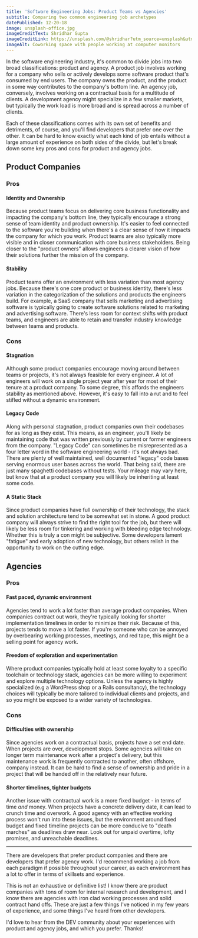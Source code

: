 ```yaml
---
title: 'Software Engineering Jobs: Product Teams vs Agencies'
subtitle: Comparing two common engineering job archetypes
datePublished: 12-20-18
image: unsplash-office.jpg
imageCreditText: Shridhar Gupta
imageCreditLink: https://unsplash.com/@shridhar?utm_source=unsplash&utm_medium=referral&utm_content=creditCopyText
imageAlt: Coworking space with people working at computer monitors
---
```


In the software engineering industry, it's common to divide jobs into two broad classifications: product and agency. A product job involves working for a company who sells or actively develops some software product that's consumed by end users. The company owns the product, and the product in some way contributes to the company's bottom line. An agency job, conversely, involves working on a contractual basis for a multitude of clients. A development agency might specialize in a few smaller markets, but typically the work load is more broad and is spread across a number of clients.

Each of these classifications comes with its own set of benefits and detriments, of course, and you'll find developers that prefer one over the other. It can be hard to know exactly what each kind of job entails without a large amount of experience on both sides of the divide, but let's break down some key pros and cons for product and agency jobs.

## Product Companies

### Pros

#### Identity and Ownership

Because product teams focus on delivering core business functionality and impacting the company's bottom line, they typically encourage a strong sense of team identity and product ownership. It's easier to feel connected to the software you're building when there's a clear sense of how it impacts the company for which you work. Product teams are also typically more visible and in closer communication with core business stakeholders. Being closer to the "product owners" allows engineers a clearer vision of how their solutions further the mission of the company.

#### Stability

Product teams offer an environment with less variation than most agency jobs. Because there's one core product or business identity, there's less variation in the categorization of the solutions and products the engineers build. For example, a SaaS company that sells marketing and advertising software is typically going to create software solutions related to marketing and advertising software. There's less room for context shifts with product teams, and engineers are able to retain and transfer industry knowledge between teams and products.

### Cons

#### Stagnation

Although some product companies encourage moving around between teams or projects, it's not always feasible for every engineer. A lot of engineers will work on a single project year after year for most of their tenure at a product company. To some degree, this affords the engineers stability as mentioned above. However, it's easy to fall into a rut and to feel stifled without a dynamic environment.

#### Legacy Code

Along with personal stagnation, product companies own their codebases for as long as they exist. This means, as an engineer, you'll likely be maintaining code that was written previously by current or former engineers from the company. "Legacy Code" can sometimes be misrepresented as a four letter word in the software engineering world - it's not always bad. There are plenty of well maintained, well documented "legacy" code bases serving enormous user bases across the world. That being said, there are just many spaghetti codebases without tests. Your mileage may vary here, but know that at a product company you will likely be inheriting at least some code.

#### A Static Stack

Since product companies have full ownership of their technology, the stack and solution architecture tend to be somewhat set in stone. A good product company will always strive to find the right tool for the job, but there will likely be less room for tinkering and working with bleeding edge technology. Whether this is truly a con might be subjective. Some developers lament "fatigue" and early adoption of new technology, but others relish in the opportunity to work on the cutting edge.

## Agencies

### Pros

#### Fast paced, dynamic environment

Agencies tend to work a lot faster than average product companies. When companies contract out work, they're typically looking for shorter implementation timelines in order to minimize their risk. Because of this, projects tends to move a lot faster. If you're someone who can be annoyed by overbearing working processes, meetings, and red tape, this might be a selling point for agency work.

#### Freedom of exploration and experimentation

Where product companies typically hold at least some loyalty to a specific toolchain or technology stack, agencies can be more willing to experiment and explore multiple technology options. Unless the agency is highly specialized (e.g a WordPress shop or a Rails consultancy), the technology choices will typically be more tailored to individual clients and projects, and so you might be exposed to a wider variety of technologies.

### Cons

#### Difficulties with ownership

Since agencies work on a contractual basis, projects have a set end date. When projects are over, development stops. Some agencies will take on longer term maintenance work after a project's delivery, but this maintenance work is frequently contracted to another, often offshore, company instead. It can be hard to find a sense of ownership and pride in a project that will be handed off in the relatively near future.

#### Shorter timelines, tighter budgets

Another issue with contractual work is a more fixed budget - in terms of time _and_ money. When projects have a concrete delivery date, it can lead to crunch time and overwork. A good agency with an effective working process won't run into these issues, but the environment around fixed budget and fixed timeline projects can be more conducive to "death marches" as deadlines draw near. Look out for unpaid overtime, lofty promises, and unreachable deadlines.

---

There are developers that prefer product companies and there are developers that prefer agency work. I'd recommend working a job from each paradigm if possible throughout your career, as each environment has a lot to offer in terms of skillsets and experience.

This is not an exhaustive or definitive list! I know there are product companies with tons of room for internal research and development, and I know there are agencies with iron clad working processes and solid contract hand offs. These are just a few things I've noticed in my few years of experience, and some things I've heard from other developers.

I'd love to hear from the DEV community about your experiences with product and agency jobs, and which you prefer. Thanks!
